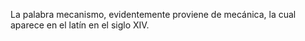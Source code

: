 La palabra mecanismo, evidentemente proviene de mecánica, la cual aparece en el latín en el siglo XIV. 